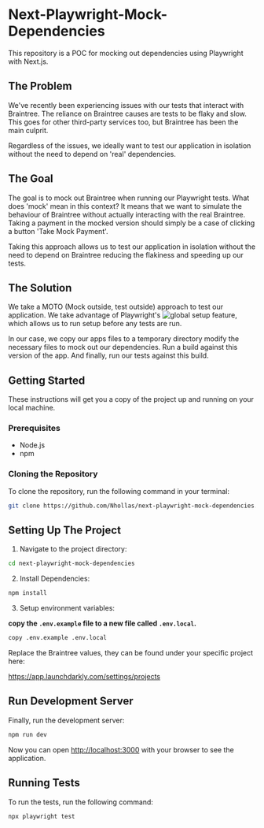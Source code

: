 # Next-Playwright-Mock-Dependencies

This repository is a POC for mocking out dependencies using Playwright with Next.js.

## The Problem

We've recently been experiencing issues with our tests that interact with Braintree. The reliance on Braintree causes are tests to be flaky and slow. This goes for other third-party services too, but Braintree has been the main culprit.

Regardless of the issues, we ideally want to test our application in isolation without the need to depend on 'real' dependencies.

## The Goal

The goal is to mock out Braintree when running our Playwright tests. What does 'mock' mean in this context? It means that we want to simulate the behaviour of Braintree without actually interacting with the real Braintree. Taking a payment in the mocked version should simply be a case of clicking a button 'Take Mock Payment'.

Taking this approach allows us to test our application in isolation without the need to depend on Braintree reducing the flakiness and speeding up our tests.

## The Solution

We take a MOTO (Mock outside, test outside) approach to test our application. We take advantage of Playwright's ![global setup](https://playwright.dev/docs/test-global-setup-teardown#option-2-configure-globalsetup-and-globalteardown) feature, which allows us to run setup before any tests are run.

In our case, we copy our apps files to a temporary directory modify the necessary files to mock out our dependencies. Run a build against this version of the app. And finally, run our tests against this build.

## Getting Started

These instructions will get you a copy of the project up and running on your local machine.

### Prerequisites

- Node.js
- npm

### Cloning the Repository

To clone the repository, run the following command in your terminal:

```sh
git clone https://github.com/Nhollas/next-playwright-mock-dependencies.git
```

## Setting Up The Project

1. Navigate to the project directory:

```bash
cd next-playwright-mock-dependencies
```

2. Install Dependencies:

```bash
npm install
```

3. Setup environment variables:

**copy the `.env.example` file to a new file called `.env.local`.**

```bash
copy .env.example .env.local
```

Replace the Braintree values, they can be found under your specific project here:

https://app.launchdarkly.com/settings/projects

## Run Development Server

Finally, run the development server:

```bash
npm run dev
```

Now you can open [http://localhost:3000](http://localhost:3000) with your browser to see the application.

## Running Tests

To run the tests, run the following command:

```bash
npx playwright test
```
